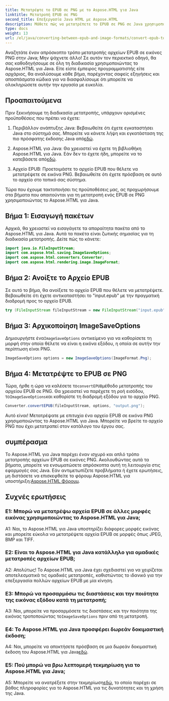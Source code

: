 ```yaml
---
title: Μετατρέψτε το EPUB σε PNG με το Aspose.HTML για Java
linktitle: Μετατροπή EPUB σε PNG
second_title: Επεξεργασία Java HTML με Aspose.HTML
description: Μάθετε πώς να μετατρέπετε το EPUB σε PNG σε Java χρησιμοποιώντας το Aspose.HTML για Java. Οδηγός βήμα προς βήμα για απρόσκοπτη μετατροπή.
type: docs
weight: 13
url: /el/java/converting-between-epub-and-image-formats/convert-epub-to-png/
---
```

Αναζητάτε έναν απρόσκοπτο τρόπο μετατροπής αρχείων EPUB σε εικόνες PNG στην Java; Μην ψάχνετε άλλο! Σε αυτόν τον περιεκτικό οδηγό, θα σας καθοδηγήσουμε σε όλη τη διαδικασία χρησιμοποιώντας το Aspose.HTML για Java. Είτε είστε έμπειρος προγραμματιστής είτε αρχάριος, θα αναλύσουμε κάθε βήμα, παρέχοντας σαφείς εξηγήσεις και αποσπάσματα κώδικα για να διασφαλίσουμε ότι μπορείτε να ολοκληρώσετε αυτήν την εργασία με ευκολία.

## Προαπαιτούμενα

Πριν ξεκινήσουμε τη διαδικασία μετατροπής, υπάρχουν ορισμένες προϋποθέσεις που πρέπει να έχετε:

1.  Περιβάλλον ανάπτυξης Java: Βεβαιωθείτε ότι έχετε εγκαταστήσει Java στο σύστημά σας. Μπορείτε να κάνετε λήψη και εγκατάσταση της πιο πρόσφατης έκδοσης Java από[εδώ](https://www.oracle.com/java/technologies/javase-downloads.html).

2. Aspose.HTML για Java: Θα χρειαστεί να έχετε τη βιβλιοθήκη Aspose.HTML για Java. Εάν δεν το έχετε ήδη, μπορείτε να το κατεβάσετε από[εδώ](https://releases.aspose.com/html/java/).

3. Αρχείο EPUB: Προετοιμάστε το αρχείο EPUB που θέλετε να μετατρέψετε σε εικόνα PNG. Βεβαιωθείτε ότι έχετε πρόσβαση σε αυτό το αρχείο στο τοπικό σας σύστημα.

Τώρα που έχουμε τακτοποιήσει τις προϋποθέσεις μας, ας προχωρήσουμε στα βήματα που απαιτούνται για τη μετατροπή ενός EPUB σε PNG χρησιμοποιώντας το Aspose.HTML για Java.

## Βήμα 1: Εισαγωγή πακέτων

Αρχικά, θα χρειαστεί να εισαγάγετε τα απαραίτητα πακέτα από το Aspose.HTML για Java. Αυτά τα πακέτα είναι ζωτικής σημασίας για τη διαδικασία μετατροπής. Δείτε πώς το κάνετε:

```java
import java.io.FileInputStream;
import com.aspose.html.saving.ImageSaveOptions;
import com.aspose.html.converters.Converter;
import com.aspose.html.rendering.image.ImageFormat;
```

## Βήμα 2: Ανοίξτε το Αρχείο EPUB

Σε αυτό το βήμα, θα ανοίξετε το αρχείο EPUB που θέλετε να μετατρέψετε. Βεβαιωθείτε ότι έχετε αντικαταστήσει το "input.epub" με την πραγματική διαδρομή προς το αρχείο EPUB.

```java
try (FileInputStream fileInputStream = new FileInputStream("input.epub")) {
```

## Βήμα 3: Αρχικοποίηση ImageSaveOptions

 Δημιουργήστε ένα`ImageSaveOptions` αντικείμενο για να καθορίσετε τη μορφή στην οποία θέλετε να είναι η εικόνα εξόδου, η οποία σε αυτήν την περίπτωση είναι PNG.

```java
ImageSaveOptions options = new ImageSaveOptions(ImageFormat.Png);
```

## Βήμα 4: Μετατρέψτε το EPUB σε PNG

 Τώρα, ήρθε η ώρα να καλέσετε το`convertEPUB`μέθοδο μετατροπής του αρχείου EPUB σε PNG. Θα χρειαστεί να παρέχετε τη ροή εισόδου, το`ImageSaveOptions`και καθορίστε τη διαδρομή εξόδου για το αρχείο PNG.

```java
Converter.convertEPUB(fileInputStream, options, "output.png");
```

Αυτό είναι! Μετατρέψατε με επιτυχία ένα αρχείο EPUB σε εικόνα PNG χρησιμοποιώντας το Aspose.HTML για Java. Μπορείτε να βρείτε το αρχείο PNG που έχει μετατραπεί στον κατάλογο του έργου σας.

## συμπέρασμα
 Το Aspose.HTML για Java παρέχει έναν ισχυρό και απλό τρόπο μετατροπής αρχείων EPUB σε εικόνες PNG. Ακολουθώντας αυτά τα βήματα, μπορείτε να ενσωματώσετε απρόσκοπτα αυτή τη λειτουργία στις εφαρμογές σας Java. Εάν αντιμετωπίζετε προβλήματα ή έχετε ερωτήσεις, μη διστάσετε να επισκεφθείτε το φόρουμ Aspose.HTML για υποστήριξη:[Aspose.HTML Φόρουμ](https://forum.aspose.com/).

## Συχνές ερωτήσεις

### Ε1: Μπορώ να μετατρέψω αρχεία EPUB σε άλλες μορφές εικόνας χρησιμοποιώντας το Aspose.HTML για Java;

A1: Ναι, το Aspose.HTML για Java υποστηρίζει διάφορες μορφές εικόνας και μπορείτε εύκολα να μετατρέψετε αρχεία EPUB σε μορφές όπως JPEG, BMP και TIFF.

### Ε2: Είναι το Aspose.HTML για Java κατάλληλο για ομαδικές μετατροπές αρχείων EPUB;
   
Α2: Απολύτως! Το Aspose.HTML για Java έχει σχεδιαστεί για να χειρίζεται αποτελεσματικά τις ομαδικές μετατροπές, καθιστώντας το ιδανικό για την επεξεργασία πολλών αρχείων EPUB με μία κίνηση.

### Ε3: Μπορώ να προσαρμόσω τις διαστάσεις και την ποιότητα της εικόνας εξόδου κατά τη μετατροπή;

 A3: Ναι, μπορείτε να προσαρμόσετε τις διαστάσεις και την ποιότητα της εικόνας τροποποιώντας το`ImageSaveOptions` πριν από τη μετατροπή. 

### Ε4: Το Aspose.HTML για Java προσφέρει δωρεάν δοκιμαστική έκδοση;

 A4: Ναι, μπορείτε να αποκτήσετε πρόσβαση σε μια δωρεάν δοκιμαστική έκδοση του Aspose.HTML για Java[εδώ](https://releases.aspose.com/).

### Ε5: Πού μπορώ να βρω λεπτομερή τεκμηρίωση για το Aspose.HTML για Java;

 A5: Μπορείτε να ανατρέξετε στην τεκμηρίωση[εδώ](https://reference.aspose.com/html/java/), το οποίο παρέχει σε βάθος πληροφορίες για το Aspose.HTML για τις δυνατότητες και τη χρήση της Java.